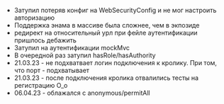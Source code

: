 * Затупил потеряв конфиг на WebSecurityConfig и не мог настроить авторизацию
* Поддержка энама в массиве была сложнее, чем в экпозиде
* редирект на относительный урл при фейле аутентификации пришлось дебажить
* Затупил на аутентификации mockMvc
* В очередной раз затупил hasRole/hasAuthority
* 21.03.23 - не подхватвает логин подключения к кролику. При том, что порт - подхватывает
* 21.03.23 - после подключения кролика отвалились тесты на регистрацию О_о
* 06.04.23 - облажался с anonymous/permitAll
